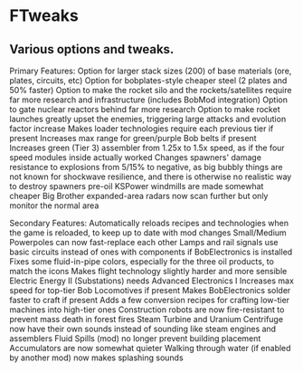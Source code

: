 # FTweaks
Various options and tweaks.
-----------------
Primary Features:
Option for larger stack sizes (200) of base materials (ore, plates, circuits, etc)
Option for bobplates-style cheaper steel (2 plates and 50% faster)
Option to make the rocket silo and the rockets/satellites require far more research and infrastructure (includes BobMod integration)
Option to gate nuclear reactors behind far more research
Option to make rocket launches greatly upset the enemies, triggering large attacks and evolution factor increase
Makes loader technologies require each previous tier if present
Increases max range for green/purple Bob belts if present
Increases green (Tier 3) assembler from 1.25x to 1.5x speed, as if the four speed modules inside actually worked
Changes spawners' damage resistance to explosions from 5/15% to negative, as big bubbly things are not known for shockwave resilience, and there is otherwise no realistic way to destroy spawners pre-oil
KSPower windmills are made somewhat cheaper
Big Brother expanded-area radars now scan further but only monitor the normal area


Secondary Features:
Automatically reloads recipes and technologies when the game is reloaded, to keep up to date with mod changes
Small/Medium Powerpoles can now fast-replace each other
Lamps and rail signals use basic circuits instead of ones with components if BobElectronics is installed
Fixes some fluid-in-pipe colors, especially for the three oil products, to match the icons
Makes flight technology slightly harder and more sensible
Electric Energy II (Substations) needs Advanced Electronics I
Increases max speed for top-tier Bob Locomotives if present
Makes BobElectronics solder faster to craft if present
Adds a few conversion recipes for crafting low-tier machines into high-tier ones
Construction robots are now fire-resistant to prevent mass death in forest fires
Steam Turbine and Uranium Centrifuge now have their own sounds instead of sounding like steam engines and assemblers
Fluid Spills (mod) no longer prevent building placement
Accumulators are now somewhat quieter
Walking through water (if enabled by another mod) now makes splashing sounds